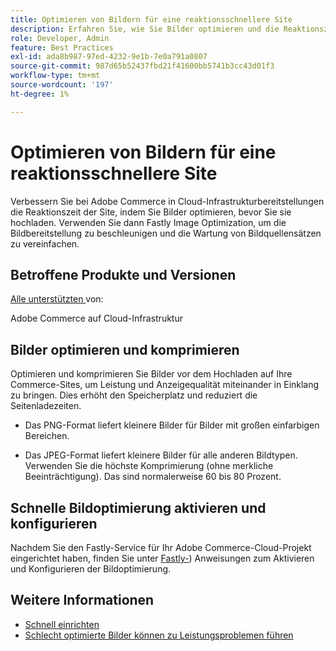 ```yaml
---
title: Optimieren von Bildern für eine reaktionsschnellere Site
description: Erfahren Sie, wie Sie Bilder optimieren und die Reaktionszeit auf Ihren Adobe Commerce-Sites mit Fastly Image Optimization optimieren können.
role: Developer, Admin
feature: Best Practices
exl-id: ada8b987-97ed-4232-9e1b-7e0a791a0807
source-git-commit: 987d65b52437fbd21f41600bb5741b3cc43d01f3
workflow-type: tm+mt
source-wordcount: '197'
ht-degree: 1%

---
```


# Optimieren von Bildern für eine reaktionsschnellere Site

Verbessern Sie bei Adobe Commerce in Cloud-Infrastrukturbereitstellungen die Reaktionszeit der Site, indem Sie Bilder optimieren, bevor Sie sie hochladen. Verwenden Sie dann Fastly Image Optimization, um die Bildbereitstellung zu beschleunigen und die Wartung von Bildquellensätzen zu vereinfachen.

## Betroffene Produkte und Versionen

[Alle unterstützten &#x200B;](../../../release/versions.md) von:

Adobe Commerce auf Cloud-Infrastruktur


## Bilder optimieren und komprimieren

Optimieren und komprimieren Sie Bilder vor dem Hochladen auf Ihre Commerce-Sites, um Leistung und Anzeigequalität miteinander in Einklang zu bringen. Dies erhöht den Speicherplatz und reduziert die Seitenladezeiten.

- Das PNG-Format liefert kleinere Bilder für Bilder mit großen einfarbigen Bereichen.

- Das JPEG-Format liefert kleinere Bilder für alle anderen Bildtypen. Verwenden Sie die höchste Komprimierung (ohne merkliche Beeinträchtigung). Das sind normalerweise 60 bis 80 Prozent.

## Schnelle Bildoptimierung aktivieren und konfigurieren

Nachdem Sie den Fastly-Service für Ihr Adobe Commerce-Cloud-Projekt eingerichtet haben, finden Sie unter [Fastly-](https://experienceleague.adobe.com/de/docs/commerce-cloud-service/user-guide/cdn/fastly-image-optimization)) Anweisungen zum Aktivieren und Konfigurieren der Bildoptimierung.

## Weitere Informationen

- [Schnell einrichten](https://experienceleague.adobe.com/de/docs/commerce-cloud-service/user-guide/cdn/setup-fastly/fastly-configuration)
- [Schlecht optimierte Bilder können zu Leistungsproblemen führen](https://experienceleague.adobe.com/docs/commerce-knowledge-base/kb/troubleshooting/miscellaneous/file-storage-low-specific-page-loads-are-slow.html?lang=de)
